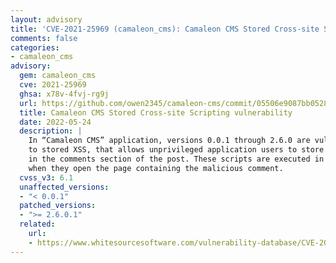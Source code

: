 ```yaml
---
layout: advisory
title: 'CVE-2021-25969 (camaleon_cms): Camaleon CMS Stored Cross-site Scripting vulnerability'
comments: false
categories:
- camaleon_cms
advisory:
  gem: camaleon_cms
  cve: 2021-25969
  ghsa: x78v-4fvj-rg9j
  url: https://github.com/owen2345/camaleon-cms/commit/05506e9087bb05282c0bae6ccfe0283d0332ab3c
  title: Camaleon CMS Stored Cross-site Scripting vulnerability
  date: 2022-05-24
  description: |
    In “Camaleon CMS” application, versions 0.0.1 through 2.6.0 are vulnerable
    to stored XSS, that allows unprivileged application users to store malicious scripts
    in the comments section of the post. These scripts are executed in a victim’s browser
    when they open the page containing the malicious comment.
  cvss_v3: 6.1
  unaffected_versions:
  - "< 0.0.1"
  patched_versions:
  - ">= 2.6.0.1"
  related:
    url:
    - https://www.whitesourcesoftware.com/vulnerability-database/CVE-2021-25969
---
```

